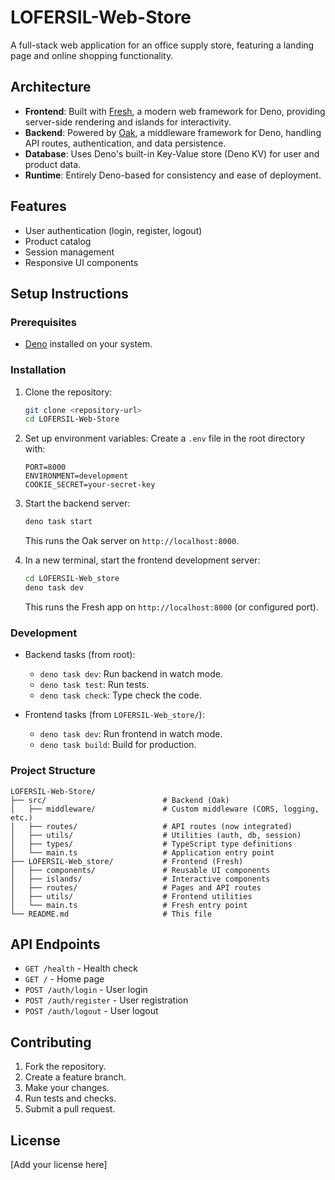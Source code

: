 # LOFERSIL-Web-Store

A full-stack web application for an office supply store, featuring a landing page and online shopping functionality.

## Architecture

- **Frontend**: Built with [Fresh](https://fresh.deno.com/), a modern web framework for Deno, providing server-side rendering and islands for interactivity.
- **Backend**: Powered by [Oak](https://oakserver.github.io/oak/), a middleware framework for Deno, handling API routes, authentication, and data persistence.
- **Database**: Uses Deno's built-in Key-Value store (Deno KV) for user and product data.
- **Runtime**: Entirely Deno-based for consistency and ease of deployment.

## Features

- User authentication (login, register, logout)
- Product catalog
- Session management
- Responsive UI components

## Setup Instructions

### Prerequisites

- [Deno](https://deno.com/) installed on your system.

### Installation

1. Clone the repository:
   ```bash
   git clone <repository-url>
   cd LOFERSIL-Web-Store
   ```

2. Set up environment variables:
   Create a `.env` file in the root directory with:
   ```
   PORT=8000
   ENVIRONMENT=development
   COOKIE_SECRET=your-secret-key
   ```

3. Start the backend server:
   ```bash
   deno task start
   ```
   This runs the Oak server on `http://localhost:8000`.

4. In a new terminal, start the frontend development server:
   ```bash
   cd LOFERSIL-Web_store
   deno task dev
   ```
   This runs the Fresh app on `http://localhost:8000` (or configured port).

### Development

- Backend tasks (from root):
  - `deno task dev`: Run backend in watch mode.
  - `deno task test`: Run tests.
  - `deno task check`: Type check the code.

- Frontend tasks (from `LOFERSIL-Web_store/`):
  - `deno task dev`: Run frontend in watch mode.
  - `deno task build`: Build for production.

### Project Structure

```
LOFERSIL-Web-Store/
├── src/                          # Backend (Oak)
│   ├── middleware/               # Custom middleware (CORS, logging, etc.)
│   ├── routes/                   # API routes (now integrated)
│   ├── utils/                    # Utilities (auth, db, session)
│   ├── types/                    # TypeScript type definitions
│   └── main.ts                   # Application entry point
├── LOFERSIL-Web_store/           # Frontend (Fresh)
│   ├── components/               # Reusable UI components
│   ├── islands/                  # Interactive components
│   ├── routes/                   # Pages and API routes
│   ├── utils/                    # Frontend utilities
│   └── main.ts                   # Fresh entry point
└── README.md                     # This file
```

## API Endpoints

- `GET /health` - Health check
- `GET /` - Home page
- `POST /auth/login` - User login
- `POST /auth/register` - User registration
- `POST /auth/logout` - User logout

## Contributing

1. Fork the repository.
2. Create a feature branch.
3. Make your changes.
4. Run tests and checks.
5. Submit a pull request.

## License

[Add your license here]
